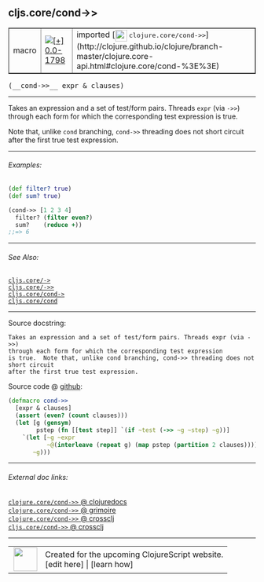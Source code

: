 ## cljs.core/cond->>



 <table border="1">
<tr>
<td>macro</td>
<td><a href="https://github.com/cljsinfo/cljs-api-docs/tree/0.0-1798"><img valign="middle" alt="[+] 0.0-1798" title="Added in 0.0-1798" src="https://img.shields.io/badge/+-0.0--1798-lightgrey.svg"></a> </td>
<td>
imported [<img height="24px" valign="middle" src="http://i.imgur.com/1GjPKvB.png"> <samp>clojure.core/cond->></samp>](http://clojure.github.io/clojure/branch-master/clojure.core-api.html#clojure.core/cond-%3E%3E)
</td>
</tr>
</table>


 <samp>
(__cond->>__ expr & clauses)<br>
</samp>

---

Takes an expression and a set of test/form pairs. Threads `expr` (via `->>`)
through each form for which the corresponding test expression is true.

Note that, unlike `cond` branching, `cond->>` threading does not short circuit
after the first true test expression.



---

###### Examples:

```clj
(def filter? true)
(def sum? true)

(cond->> [1 2 3 4]
  filter? (filter even?)
  sum?    (reduce +))
;;=> 6
```



---

###### See Also:

[`cljs.core/->`](../cljs.core/-GT.md)<br>
[`cljs.core/->>`](../cljs.core/-GTGT.md)<br>
[`cljs.core/cond->`](../cljs.core/cond-GT.md)<br>
[`cljs.core/cond`](../cljs.core/cond.md)<br>

---


Source docstring:

```
Takes an expression and a set of test/form pairs. Threads expr (via ->>)
through each form for which the corresponding test expression
is true.  Note that, unlike cond branching, cond->> threading does not short circuit
after the first true test expression.
```


Source code @ [github](https://github.com/clojure/clojure/blob/clojure-1.7.0-beta2/src/clj/clojure/core.clj#L7243-L7255):

```clj
(defmacro cond->>
  [expr & clauses]
  (assert (even? (count clauses)))
  (let [g (gensym)
        pstep (fn [[test step]] `(if ~test (->> ~g ~step) ~g))]
    `(let [~g ~expr
           ~@(interleave (repeat g) (map pstep (partition 2 clauses)))]
       ~g)))
```

<!--
Repo - tag - source tree - lines:

 <pre>
clojure @ clojure-1.7.0-beta2
└── src
    └── clj
        └── clojure
            └── <ins>[core.clj:7243-7255](https://github.com/clojure/clojure/blob/clojure-1.7.0-beta2/src/clj/clojure/core.clj#L7243-L7255)</ins>
</pre>

-->

---



###### External doc links:

[`clojure.core/cond->>` @ clojuredocs](http://clojuredocs.org/clojure.core/cond->>)<br>
[`clojure.core/cond->>` @ grimoire](http://conj.io/store/v1/org.clojure/clojure/1.7.0-beta3/clj/clojure.core/cond-%3E%3E/)<br>
[`clojure.core/cond->>` @ crossclj](http://crossclj.info/fun/clojure.core/cond-%3E%3E.html)<br>
[`cljs.core/cond->>` @ crossclj](http://crossclj.info/fun/cljs.core/cond-%3E%3E.html)<br>

---

 <table>
<tr><td>
<img valign="middle" align="right" width="48px" src="http://i.imgur.com/Hi20huC.png">
</td><td>
Created for the upcoming ClojureScript website.<br>
[edit here] | [learn how]
</td></tr></table>

[edit here]:https://github.com/cljsinfo/cljs-api-docs/blob/master/cljsdoc/cljs.core/cond-GTGT.cljsdoc
[learn how]:https://github.com/cljsinfo/cljs-api-docs/wiki/cljsdoc-files

<!--

This information was too distracting to show to readers, but I'll leave it
commented here since it is helpful to:

- pretty-print the data used to generate this document
- and show how to retrieve that data



The API data for this symbol:

```clj
{:description "Takes an expression and a set of test/form pairs. Threads `expr` (via `->>`)\nthrough each form for which the corresponding test expression is true.\n\nNote that, unlike `cond` branching, `cond->>` threading does not short circuit\nafter the first true test expression.",
 :ns "cljs.core",
 :name "cond->>",
 :signature ["[expr & clauses]"],
 :history [["+" "0.0-1798"]],
 :type "macro",
 :related ["cljs.core/->"
           "cljs.core/->>"
           "cljs.core/cond->"
           "cljs.core/cond"],
 :full-name-encode "cljs.core/cond-GTGT",
 :source {:code "(defmacro cond->>\n  [expr & clauses]\n  (assert (even? (count clauses)))\n  (let [g (gensym)\n        pstep (fn [[test step]] `(if ~test (->> ~g ~step) ~g))]\n    `(let [~g ~expr\n           ~@(interleave (repeat g) (map pstep (partition 2 clauses)))]\n       ~g)))",
          :title "Source code",
          :repo "clojure",
          :tag "clojure-1.7.0-beta2",
          :filename "src/clj/clojure/core.clj",
          :lines [7243 7255]},
 :examples [{:id "e07a05",
             :content "```clj\n(def filter? true)\n(def sum? true)\n\n(cond->> [1 2 3 4]\n  filter? (filter even?)\n  sum?    (reduce +))\n;;=> 6\n```"}],
 :full-name "cljs.core/cond->>",
 :clj-symbol "clojure.core/cond->>",
 :docstring "Takes an expression and a set of test/form pairs. Threads expr (via ->>)\nthrough each form for which the corresponding test expression\nis true.  Note that, unlike cond branching, cond->> threading does not short circuit\nafter the first true test expression."}

```

Retrieve the API data for this symbol:

```clj
;; from Clojure REPL
(require '[clojure.edn :as edn])
(-> (slurp "https://raw.githubusercontent.com/cljsinfo/cljs-api-docs/catalog/cljs-api.edn")
    (edn/read-string)
    (get-in [:symbols "cljs.core/cond->>"]))
```

-->
